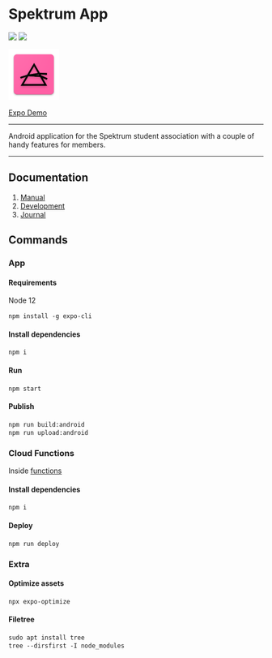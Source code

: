
# Spektrum App

[![](https://img.shields.io/badge/Version-2.3.0-blue)](https://github.com/spektrumrf/app/releases)
[![](https://img.shields.io/badge/License-MIT-yellow.svg)](https://opensource.org/licenses/MIT)

[<img src="https://github.com/spektrumrf/assets/raw/master/images/playstore/ic-launcher.png" width="100">](https://play.google.com/store/apps/details?id=fi.spektrum.app)

[Expo Demo](https://expo.io/@deinal/app)

----

Android application for the Spektrum student association with a couple of handy features for members.

----

## Documentation

1. [Manual](documentation.md#Manual)
2. [Development](documentation.md#Development)
3. [Journal](documentation.md#Journal)

## Commands

### App

#### Requirements

Node 12

```
npm install -g expo-cli
```

#### Install dependencies

```
npm i
```

#### Run

```
npm start
```

#### Publish

```
npm run build:android
npm run upload:android
```

### Cloud Functions

Inside [functions](/functions)

#### Install dependencies

```
npm i
```

#### Deploy

```
npm run deploy
```

### Extra

#### Optimize assets

```
npx expo-optimize
```

#### Filetree

```
sudo apt install tree
tree --dirsfirst -I node_modules
```